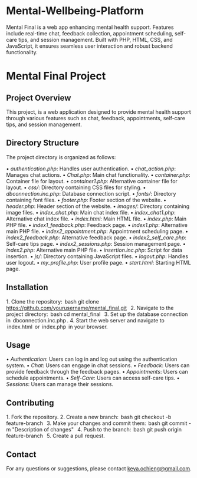 # Mental-Wellbeing-Platform
Mental Final is a web app enhancing mental health support. Features include real-time chat, feedback collection, appointment scheduling, self-care tips, and session management. Built with PHP, HTML, CSS, and JavaScript, it ensures seamless user interaction and robust backend functionality.


# Mental Final Project

## Project Overview
This project, is a web application designed to provide mental health support through various features such as chat, feedback, appointments, self-care tips, and session management.

## Directory Structure
The project directory is organized as follows:

•⁠  ⁠*authentication.php*: Handles user authentication.
•⁠  ⁠*chat_action.php*: Manages chat actions.
•⁠  ⁠*Chat.php*: Main chat functionality.
•⁠  ⁠*container.php*: Container file for layout.
•⁠  ⁠*container1.php*: Alternative container file for layout.
•⁠  ⁠*css/*: Directory containing CSS files for styling.
•⁠  ⁠*dbconnection.inc.php*: Database connection script.
•⁠  ⁠*fonts/*: Directory containing font files.
•⁠  ⁠*footer.php*: Footer section of the website.
•⁠  ⁠*header.php*: Header section of the website.
•⁠  ⁠*images/*: Directory containing image files.
•⁠  ⁠*index_chat.php*: Main chat index file.
•⁠  ⁠*index_chat1.php*: Alternative chat index file.
•⁠  ⁠*index.html*: Main HTML file.
•⁠  ⁠*index.php*: Main PHP file.
•⁠  ⁠*index1_feedback.php*: Feedback page.
•⁠  ⁠*index1.php*: Alternative main PHP file.
•⁠  ⁠*index2_appointment.php*: Appointment scheduling page.
•⁠  ⁠*index2_feedback.php*: Alternative feedback page.
•⁠  ⁠*index2_self_care.php*: Self-care tips page.
•⁠  ⁠*index2_sessions.php*: Session management page.
•⁠  ⁠*index2.php*: Alternative main PHP file.
•⁠  ⁠*insertion.inc.php*: Script for data insertion.
•⁠  ⁠*js/*: Directory containing JavaScript files.
•⁠  ⁠*logout.php*: Handles user logout.
•⁠  ⁠*my_profile.php*: User profile page.
•⁠  ⁠*start.html*: Starting HTML page.

## Installation
1.⁠ ⁠Clone the repository:
   ⁠ bash
   git clone https://github.com/yourusername/mental_final.git
    ⁠
2.⁠ ⁠Navigate to the project directory:
   ⁠ bash
   cd mental_final
    ⁠
3.⁠ ⁠Set up the database connection in ⁠ dbconnection.inc.php ⁠.
4.⁠ ⁠Start the web server and navigate to ⁠ index.html ⁠ or ⁠ index.php ⁠ in your browser.

## Usage
•⁠  ⁠*Authentication*: Users can log in and log out using the authentication system.
•⁠  ⁠*Chat*: Users can engage in chat sessions.
•⁠  ⁠*Feedback*: Users can provide feedback through the feedback pages.
•⁠  ⁠*Appointments*: Users can schedule appointments.
•⁠  ⁠*Self-Care*: Users can access self-care tips.
•⁠  ⁠*Sessions*: Users can manage their sessions.

## Contributing
1.⁠ ⁠Fork the repository.
2.⁠ ⁠Create a new branch:
   ⁠ bash
   git checkout -b feature-branch
    ⁠
3.⁠ ⁠Make your changes and commit them:
   ⁠ bash
   git commit -m "Description of changes"
    ⁠
4.⁠ ⁠Push to the branch:
   ⁠ bash
   git push origin feature-branch
    ⁠
5.⁠ ⁠Create a pull request.

## Contact
For any questions or suggestions, please contact keya.ochieng@gmail.com.

